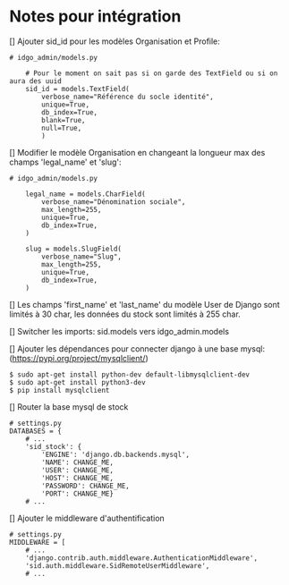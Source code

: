 # Notes pour intégration

[] Ajouter sid_id pour les modèles Organisation et Profile:
```
# idgo_admin/models.py

    # Pour le moment on sait pas si on garde des TextField ou si on aura des uuid
    sid_id = models.TextField(
        verbose_name="Référence du socle identité",
        unique=True,
        db_index=True,
        blank=True,
        null=True,
        )
```

[] Modifier le modèle Organisation en changeant la longueur max des champs 'legal_name' et 'slug':
```
# idgo_admin/models.py

    legal_name = models.CharField(
        verbose_name="Dénomination sociale",
        max_length=255,
        unique=True,
        db_index=True,
    )

    slug = models.SlugField(
        verbose_name="Slug",
        max_length=255,
        unique=True,
        db_index=True,
    )
```

[] Les champs 'first_name' et 'last_name' du modèle User de Django sont limités à 30 char,
les données du stock sont limités à 255 char.

[] Switcher les imports: sid.models vers idgo_admin.models

[] Ajouter les dépendances pour connecter django à une base mysql:
(https://pypi.org/project/mysqlclient/)
```
$ sudo apt-get install python-dev default-libmysqlclient-dev
$ sudo apt-get install python3-dev
$ pip install mysqlclient
```

[] Router la base mysql de stock
```
# settings.py
DATABASES = {
    # ...
    'sid_stock': {
        'ENGINE': 'django.db.backends.mysql',
        'NAME': CHANGE_ME,
        'USER': CHANGE_ME,
        'HOST': CHANGE_ME,
        'PASSWORD': CHANGE_ME,
        'PORT': CHANGE_ME}
    # ...
```

[] Ajouter le middleware d'authentification
```
# settings.py
MIDDLEWARE = [
    # ...
    'django.contrib.auth.middleware.AuthenticationMiddleware',
    'sid.auth.middleware.SidRemoteUserMiddleware',
    # ...
```
